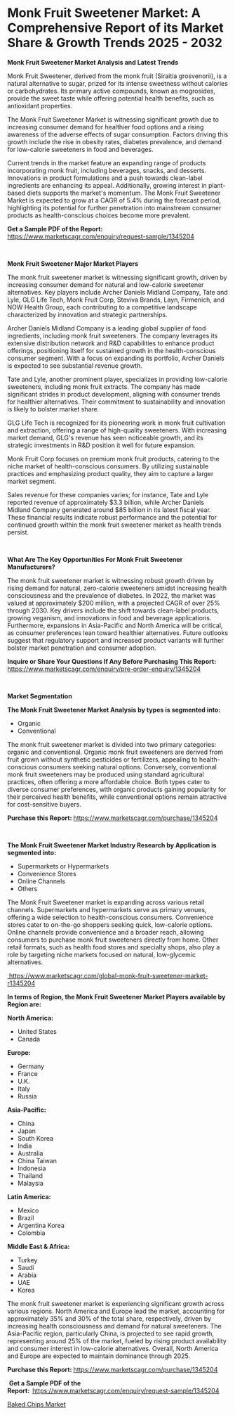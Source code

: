 <p><h1>Monk Fruit Sweetener Market: A Comprehensive Report of its Market Share & Growth Trends 2025 - 2032</h1></p><p><strong>Monk Fruit Sweetener Market Analysis and Latest Trends</strong></p>
<p><p>Monk Fruit Sweetener, derived from the monk fruit (Siraitia grosvenorii), is a natural alternative to sugar, prized for its intense sweetness without calories or carbohydrates. Its primary active compounds, known as mogrosides, provide the sweet taste while offering potential health benefits, such as antioxidant properties. </p><p>The Monk Fruit Sweetener Market is witnessing significant growth due to increasing consumer demand for healthier food options and a rising awareness of the adverse effects of sugar consumption. Factors driving this growth include the rise in obesity rates, diabetes prevalence, and demand for low-calorie sweeteners in food and beverages. </p><p>Current trends in the market feature an expanding range of products incorporating monk fruit, including beverages, snacks, and desserts. Innovations in product formulations and a push towards clean-label ingredients are enhancing its appeal. Additionally, growing interest in plant-based diets supports the market's momentum. The Monk Fruit Sweetener Market is expected to grow at a CAGR of 5.4% during the forecast period, highlighting its potential for further penetration into mainstream consumer products as health-conscious choices become more prevalent.</p></p>
<p><strong>Get a Sample PDF of the Report:&nbsp;</strong> <a href="https://www.marketscagr.com/enquiry/request-sample/1345204?utm_campaign=1944&utm_medium=2&utm_source=Github&utm_content=ia&utm_term=14022025&utm_id=monk-fruit-sweetener">https://www.marketscagr.com/enquiry/request-sample/1345204</a></p>
<p>&nbsp;</p>
<p><strong>Monk Fruit Sweetener Major Market Players</strong></p>
<p><p>The monk fruit sweetener market is witnessing significant growth, driven by increasing consumer demand for natural and low-calorie sweetener alternatives. Key players include Archer Daniels Midland Company, Tate and Lyle, GLG Life Tech, Monk Fruit Corp, Steviva Brands, Layn, Firmenich, and NOW Health Group, each contributing to a competitive landscape characterized by innovation and strategic partnerships.</p><p>Archer Daniels Midland Company is a leading global supplier of food ingredients, including monk fruit sweeteners. The company leverages its extensive distribution network and R&D capabilities to enhance product offerings, positioning itself for sustained growth in the health-conscious consumer segment. With a focus on expanding its portfolio, Archer Daniels is expected to see substantial revenue growth.</p><p>Tate and Lyle, another prominent player, specializes in providing low-calorie sweeteners, including monk fruit extracts. The company has made significant strides in product development, aligning with consumer trends for healthier alternatives. Their commitment to sustainability and innovation is likely to bolster market share.</p><p>GLG Life Tech is recognized for its pioneering work in monk fruit cultivation and extraction, offering a range of high-quality sweeteners. With increasing market demand, GLG's revenue has seen noticeable growth, and its strategic investments in R&D position it well for future expansion.</p><p>Monk Fruit Corp focuses on premium monk fruit products, catering to the niche market of health-conscious consumers. By utilizing sustainable practices and emphasizing product quality, they aim to capture a larger market segment.</p><p>Sales revenue for these companies varies; for instance, Tate and Lyle reported revenue of approximately $3.3 billion, while Archer Daniels Midland Company generated around $85 billion in its latest fiscal year. These financial results indicate robust performance and the potential for continued growth within the monk fruit sweetener market as health trends persist.</p></p>
<p>&nbsp;</p>
<p><strong>What Are The Key Opportunities For Monk Fruit Sweetener Manufacturers?</strong></p>
<p><p>The monk fruit sweetener market is witnessing robust growth driven by rising demand for natural, zero-calorie sweeteners amidst increasing health consciousness and the prevalence of diabetes. In 2022, the market was valued at approximately $200 million, with a projected CAGR of over 25% through 2030. Key drivers include the shift towards clean-label products, growing veganism, and innovations in food and beverage applications. Furthermore, expansions in Asia-Pacific and North America will be critical, as consumer preferences lean toward healthier alternatives. Future outlooks suggest that regulatory support and increased product variants will further bolster market penetration and consumer adoption.</p></p>
<p><strong>Inquire or Share Your Questions If Any Before Purchasing This Report:</strong> <a href="https://www.marketscagr.com/enquiry/pre-order-enquiry/1345204?utm_campaign=1944&utm_medium=2&utm_source=Github&utm_content=ia&utm_term=14022025&utm_id=monk-fruit-sweetener">https://www.marketscagr.com/enquiry/pre-order-enquiry/1345204</a></p>
<p>&nbsp;</p>
<p><strong>Market Segmentation</strong></p>
<p><strong>The Monk Fruit Sweetener Market Analysis by types is segmented into:</strong></p>
<p><ul><li>Organic</li><li>Conventional</li></ul></p>
<p><p>The monk fruit sweetener market is divided into two primary categories: organic and conventional. Organic monk fruit sweeteners are derived from fruit grown without synthetic pesticides or fertilizers, appealing to health-conscious consumers seeking natural options. Conversely, conventional monk fruit sweeteners may be produced using standard agricultural practices, often offering a more affordable choice. Both types cater to diverse consumer preferences, with organic products gaining popularity for their perceived health benefits, while conventional options remain attractive for cost-sensitive buyers.</p></p>
<p><strong>Purchase this Report:&nbsp;</strong><a href="https://www.marketscagr.com/purchase/1345204?utm_campaign=1944&utm_medium=2&utm_source=Github&utm_content=ia&utm_term=14022025&utm_id=monk-fruit-sweetener">https://www.marketscagr.com/purchase/1345204</a></p>
<p>&nbsp;</p>
<p><strong>The Monk Fruit Sweetener Market Industry Research by Application is segmented into:</strong></p>
<p><ul><li>Supermarkets or Hypermarkets</li><li>Convenience Stores</li><li>Online Channels</li><li>Others</li></ul></p>
<p><p>The Monk Fruit Sweetener market is expanding across various retail channels. Supermarkets and hypermarkets serve as primary venues, offering a wide selection to health-conscious consumers. Convenience stores cater to on-the-go shoppers seeking quick, low-calorie options. Online channels provide convenience and a broader reach, allowing consumers to purchase monk fruit sweeteners directly from home. Other retail formats, such as health food stores and specialty shops, also play a role by targeting niche markets focused on natural, low-glycemic alternatives.</p></p>
<p><a href="https://www.marketscagr.com/global-monk-fruit-sweetener-market-r1345204?utm_campaign=1944&utm_medium=2&utm_source=Github&utm_content=ia&utm_term=14022025&utm_id=monk-fruit-sweetener">&nbsp;https://www.marketscagr.com/global-monk-fruit-sweetener-market-r1345204</a></p>
<p><strong>In terms of Region, the Monk Fruit Sweetener Market Players available by Region are:</strong></p>
<p>
    <p> <strong> North America: </strong>
        <ul>
            <li>United States</li>
            <li>Canada</li>
        </ul>
        </p> 
    <p> <strong> Europe: </strong>
        <ul>
            <li>Germany</li>
            <li>France</li>
            <li>U.K.</li>
            <li>Italy</li>
            <li>Russia</li>
        </ul>
        </p> 
    <p> <strong> Asia-Pacific: </strong>
        <ul>
            <li>China</li>
            <li>Japan</li>
            <li>South Korea</li>
            <li>India</li>
            <li>Australia</li>
            <li>China Taiwan</li>
            <li>Indonesia</li>
            <li>Thailand</li>
            <li>Malaysia</li>
        </ul>
        </p> 
    <p> <strong> Latin America: </strong>
        <ul>
            <li>Mexico</li>
            <li>Brazil</li>
            <li>Argentina Korea</li>
            <li>Colombia</li>
        </ul>
        </p> 
    <p> <strong> Middle East & Africa: </strong>
        <ul>
            <li>Turkey</li>
            <li>Saudi</li>
            <li>Arabia</li>
            <li>UAE</li>
            <li>Korea</li>
        </ul>
    </p>
    </p>
<p><p>The monk fruit sweetener market is experiencing significant growth across various regions. North America and Europe lead the market, accounting for approximately 35% and 30% of the total share, respectively, driven by increasing health consciousness and demand for natural sweeteners. The Asia-Pacific region, particularly China, is projected to see rapid growth, representing around 25% of the market, fueled by rising product availability and consumer interest in low-calorie alternatives. Overall, North America and Europe are expected to maintain dominance through 2025.</p></p>
<p><strong>Purchase this Report: </strong><a href="https://www.marketscagr.com/purchase/1345204?utm_campaign=1944&utm_medium=2&utm_source=Github&utm_content=ia&utm_term=14022025&utm_id=monk-fruit-sweetener">https://www.marketscagr.com/purchase/1345204</a></p>
<p>&nbsp;<strong>Get a Sample PDF of the Report:&nbsp;&nbsp;</strong><a href="https://www.marketscagr.com/enquiry/request-sample/1345204?utm_campaign=1944&utm_medium=2&utm_source=Github&utm_content=ia&utm_term=14022025&utm_id=monk-fruit-sweetener">https://www.marketscagr.com/enquiry/request-sample/1345204</a></p>
<p><strong></strong></p>
<p><p><a href="https://github.com/MarciaRunte/Market-Research-Report-List-1/blob/main/baked-chips-market.md?utm_campaign=1944&utm_medium=2&utm_source=Github&utm_content=ia&utm_term=14022025&utm_id=monk-fruit-sweetener">Baked Chips Market</a></p></p>